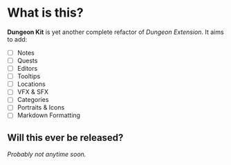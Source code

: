 # What is this?

**Dungeon Kit** is yet another complete refactor of *Dungeon Extension*. It aims to add:
- [ ] Notes
- [ ] Quests
- [ ] Editors
- [ ] Tooltips
- [ ] Locations
- [ ] VFX & SFX
- [ ] Categories
- [ ] Portraits & Icons
- [ ] Markdown Formatting

## Will this ever be released?

*Probably not anytime soon.*